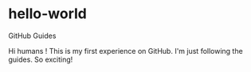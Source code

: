 # hello-world
GitHub Guides

Hi humans !
This is my first experience on GitHub.
I'm just following the guides. So exciting!
